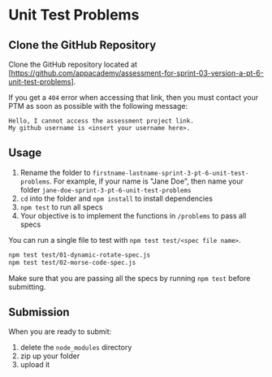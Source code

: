# Unit Test Problems

## Clone the GitHub Repository

Clone the GitHub repository located at
[https://github.com/appacademy/assessment-for-sprint-03-version-a-pt-6-unit-test-problems].

If you get a `404` error when accessing that link, then you must contact your
PTM as soon as possible with the following message:

```plaintext
Hello, I cannot access the assessment project link.
My github username is <insert your username here>.
```

## Usage

1. Rename the folder to `firstname-lastname-sprint-3-pt-6-unit-test-problems`. For
   example, if your name is "Jane Doe", then name your folder
   `jane-doe-sprint-3-pt-6-unit-test-problems`
2. `cd` into the folder and `npm install` to install dependencies
3. `npm test` to run all specs
4. Your objective is to implement the functions in `/problems` to pass all specs

You can run a single file to test with `npm test test/<spec file name>`.

```sh
npm test test/01-dynamic-rotate-spec.js
npm test test/02-morse-code-spec.js
```

Make sure that you are passing all the specs by running `npm test` before
submitting.

## Submission

When you are ready to submit:

1. delete the `node_modules` directory
2. zip up your folder
3. upload it

[https://github.com/appacademy/assessment-for-sprint-03-version-a-pt-6-unit-test-problems]:https://github.com/appacademy/assessment-for-sprint-03-version-a-pt-6-unit-test-problems
